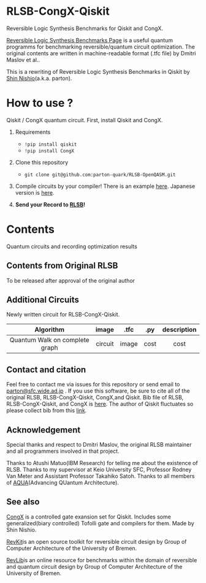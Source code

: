 # RLSB-CongX-Qiskit
Reversible Logic Synthesis Benchmarks for Qiskit and CongX.

[Reversible Logic Synthesis Benchmarks Page](https://webhome.cs.uvic.ca/~dmaslov/) is a useful quantum programms for benchmarking reversible/quantum circuit optimization. The original contents are written in machine-readable format (.tfc file) by Dmitri Maslov et al..

This is a rewriting of Reversible Logic Synthesis Benchmarks in Qiskit by [Shin Nishio](https://scholar.google.com/citations?user=gZNt8twAAAAJ&hl=ja)(a.k.a. parton). 

# How to use ?
Qiskit / CongX quantum circuit. First, install Qiskit and CongX.

1. Requirements
    * `!pip install qiskit`
    * `!pip install CongX`
2. Clone this repository
    * `git clone git@github.com:parton-quark/RLSB-OpenQASM.git`
3. Compile circuits by your compiler! There is an example [here](https://github.com/parton-quark/RLSB-CongX-Qiskit/blob/master/converter/tutorial_for_converter_en.ipynb). Japanese version is [here](https://github.com/parton-quark/RLSB-CongX-Qiskit/blob/master/converter/tutorial_for_converter_jp.ipynb).

3. **Send your Record to [RLSB](https://webhome.cs.uvic.ca/~dmaslov/submit.html)!**

# Contents
Quantum circuits and recording optimization results
## Contents from Original RLSB 
To be released after approval of the original author
<!-- 
|Family/type|Individual functions and circuits|
|:--:|:--:|
|4-bit with maximal gate count:|[4b15g_1](https://github.com/parton-quark/RLSB-CongX-Qiskit/blob/master/circuits/original/00_4-bit_with_maximal_gate_count/RLSBCQ_4b15g_1.py) , 4b15g_2 , 4b15g_3 , 4b15g_4 , 4b15g_5|
|Adders:|1bitadder (rd32) , 5bitadder , 8bitadder|
|Divisibility checkers:|4mod5 , 5mod5|
|Cycle functions:|cycle10_2 , cycle17_3|
|Galois field multipliers:|gf2^3mult , gf2^4mult , gf2^5mult , gf2^6mult , gf2^7mult , gf2^8mult , gf2^9mult , gf2^10mult , gf2^11mult , gf2^12mult , gf2^13mult , gf2^14mult , gf2^15mult , gf2^16mult , gf2^17mult , gf2^18mult , gf2^19mult , gf2^20mult , gf2^32mult , gf2^50mult , gf2^64mult , gf2^100mult , gf2^127mult , gf2^128mult , gf2^131mult , gf2^163mult , gf2^256mult , gf2^512mult|
|Gray code functions|--|
|Hamming coding functions:|ham3 , ham7 , ham15|
|Hidden weighted bit functions:|hwb4 , hwb5 , hwb6 , hwb7 , hwb8 , hwb9 , hwb10 , hwb11 , hwb12 , hwb13 , hwb14 , hwb15 , hwb16 , hwb20 , hwb50 , hwb100 , hwb200 , hwb500 , hwb1000|
|MMD worst case:|3_17 , 4_49|
|Modula adders:|mod5adder , mod1024adder , mod1048576adder|
|N-th prime:|nth_prime3_inc , nth_prime4_inc , nth_prime5_inc , nth_prime6_inc , nth_prime7_inc , nth_prime8_inc , nth_prime9_inc , nth_prime10_inc , nth_prime11_inc , nth_prime12_inc , nth_prime13_inc , nth_prime14_inc , nth_prime15_inc , nth_prime16_inc , nth_prime17_inc|
|Permanent:|permanent1x1 , permanent 2x2 , permanent3x3 , permanent 4x4|
|RD - input weight functions:|rd53 , rd73 , rd84|
|Symmetric functions:|6sym , 9sym|
|Other:|2-4dec , 2of5 , xor5| -->

## Additional Circuits 
Newly written circuit for RLSB-CongX-Qiskit.

|Algorithm|image|.tfc|.py|description|
|:-------:|:---:|:--:|:-:|:---------:|
|Quantum Walk on complete graph|circuit|image|cost|cost|depth|T counts|qubits|

<!-- Quantum Cost is given as follows.
$$C=C_s+C_c \times$ 10$$ where $C_s$ is a number of Single-Qubit gates, and $C_c$ is a number of Two-Qubit Gates. 
 -->
<!-- ## Parameters to optimize
The hardware and system software (including quantum error correction) of the state-of-the-art quantum information processing system define the work that the quantum compiler should do and the method of evaluating its performance.

If you think there is more metric to add to this benchmark, please build an Issue. -->

## Contact and citation
Feel free to contact me via issues for this repository or send email to parton@sfc.wide.ad.jp .
If you use this software, be sure to cite all of the original RLSB, RLSB-CongX-Qiskit, CongX,and Qiskit. Bib file of RLSB, RLSB-CongX-Qiskit, and CongX is [here](https://github.com/parton-quark/RLSB-CongX-Qiskit/blob/master/RLSB-CongX-Qiskit.bib).
The author of Qiskit fluctuates so please collect bib from this [link](https://github.com/Qiskit/qiskit/blob/master/Qiskit.bib).

## Acknowledgement
Special thanks and respect to Dmitri Maslov, the original RLSB maintainer and all programmers involved in that project. 

Thanks to Atushi Matuo(IBM Research) for telling me about the existence of RLSB. Thanks to my supervisor at Keio University SFC, Professor Rodney Van Meter and Assistant Professor Takahiko Satoh. Thanks to all members of [AQUA](https://aqua.sfc.wide.ad.jp/members_en.html)(Advancing QUantum Architecture). 

## See also
[CongX](https://github.com/parton-quark/CongX) is a controlled gate exansion set for Qiskit. Includes some generalized(biary controlled) Tofolli gate and compilers for them. Made by Shin Nishio.

[RevKit](http://www.revlib.org/)is an open source toolkit for reversible circuit design by Group of Computer Architecture
of the University of Bremen. 

[RevLib](http://www.revlib.org/)is an online resource for benchmarks within the domain of reversible and quantum circuit design by Group of Computer Architecture of the University of Bremen.
